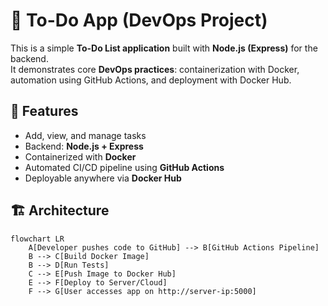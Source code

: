 # 📝 To-Do App (DevOps Project)

This is a simple **To-Do List application** built with **Node.js (Express)** for the backend.  
It demonstrates core **DevOps practices**: containerization with Docker, automation using GitHub Actions, and deployment with Docker Hub.


## 🚀 Features
- Add, view, and manage tasks
- Backend: **Node.js + Express**
- Containerized with **Docker**
- Automated CI/CD pipeline using **GitHub Actions**
- Deployable anywhere via **Docker Hub**


## 🏗️ Architecture

```mermaid
flowchart LR
    A[Developer pushes code to GitHub] --> B[GitHub Actions Pipeline]
    B --> C[Build Docker Image]
    B --> D[Run Tests]
    C --> E[Push Image to Docker Hub]
    E --> F[Deploy to Server/Cloud]
    F --> G[User accesses app on http://server-ip:5000]
